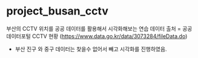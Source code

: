 # project_busan_cctv
부산의 CCTV 위치를 공공 데이터를 활용해서 시각화해보는 연습
데이터 출처 = 공공 데이터포털 CCTV 현황 (https://www.data.go.kr/data/3073284/fileData.do)
* 부산 진구 와 중구 데이터는 찾을수 없어서 빼고 시각화를 진행하였음.
